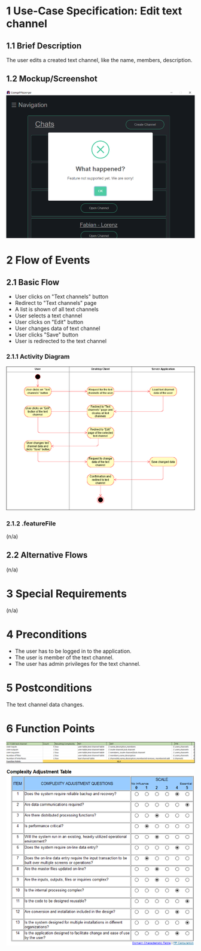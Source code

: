 # 1 Use-Case Specification: Edit text channel

## 1.1 Brief Description

The user edits a created text channel, like the name, members, description.

## 1.2 Mockup/Screenshot

![Screenshot](../Diagrams/Screenshots/CreateTextChannelScreenshot.png)

# 2 Flow of Events

## 2.1 Basic Flow

- User clicks on "Text channels" button
- Redirect to "Text channels" page
- A list is shown of all text channels
- User selects a text channel
- User clicks on "Edit" button
- User changes data of text channel
- User clicks "Save" button
- User is redirected to the text channel

### 2.1.1 Activity Diagram

![ActivityDiagram](../Diagrams/Activity%20Diagrams/EditTextChannelActivityDiagram.png)

### 2.1.2 .featureFile

(n/a)

## 2.2 Alternative Flows

(n/a)

# 3 Special Requirements

(n/a)

# 4 Preconditions

- The user has to be logged in to the application.
- The user is member of the text channel.
- The user has admin privileges for the text channel.

# 5 Postconditions

The text channel data changes.

# 6 Function Points

![FP](../Diagrams/FP%20UseCases/EditTextChannelFP.png)

![ComplexityTable](../FunctionPoints/ComplexityAdjustmentTable.png)
